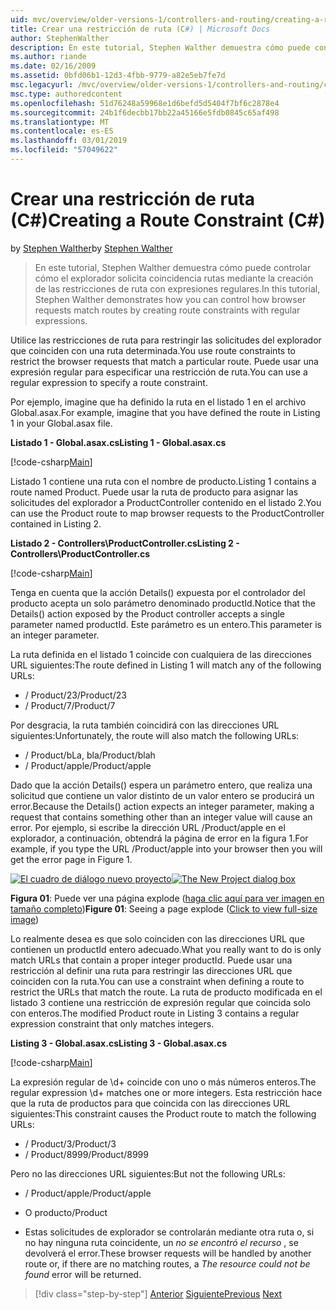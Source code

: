 ```yaml
---
uid: mvc/overview/older-versions-1/controllers-and-routing/creating-a-route-constraint-cs
title: Crear una restricción de ruta (C#) | Microsoft Docs
author: StephenWalther
description: En este tutorial, Stephen Walther demuestra cómo puede controlar cómo el explorador solicita coincidencia rutas mediante la creación de las restricciones de ruta con expresiones regulares.
ms.author: riande
ms.date: 02/16/2009
ms.assetid: 0bfd06b1-12d3-4fbb-9779-a82e5eb7fe7d
msc.legacyurl: /mvc/overview/older-versions-1/controllers-and-routing/creating-a-route-constraint-cs
msc.type: authoredcontent
ms.openlocfilehash: 51d76248a59968e1d6befd5d5404f7bf6c2878e4
ms.sourcegitcommit: 24b1f6decbb17bb22a45166e5fdb0845c65af498
ms.translationtype: MT
ms.contentlocale: es-ES
ms.lasthandoff: 03/01/2019
ms.locfileid: "57049622"
---
```

<a name="creating-a-route-constraint-c"></a><span data-ttu-id="8827b-103">Crear una restricción de ruta (C#)</span><span class="sxs-lookup"><span data-stu-id="8827b-103">Creating a Route Constraint (C#)</span></span>
====================
<span data-ttu-id="8827b-104">by [Stephen Walther](https://github.com/StephenWalther)</span><span class="sxs-lookup"><span data-stu-id="8827b-104">by [Stephen Walther](https://github.com/StephenWalther)</span></span>

> <span data-ttu-id="8827b-105">En este tutorial, Stephen Walther demuestra cómo puede controlar cómo el explorador solicita coincidencia rutas mediante la creación de las restricciones de ruta con expresiones regulares.</span><span class="sxs-lookup"><span data-stu-id="8827b-105">In this tutorial, Stephen Walther demonstrates how you can control how browser requests match routes by creating route constraints with regular expressions.</span></span>


<span data-ttu-id="8827b-106">Utilice las restricciones de ruta para restringir las solicitudes del explorador que coinciden con una ruta determinada.</span><span class="sxs-lookup"><span data-stu-id="8827b-106">You use route constraints to restrict the browser requests that match a particular route.</span></span> <span data-ttu-id="8827b-107">Puede usar una expresión regular para especificar una restricción de ruta.</span><span class="sxs-lookup"><span data-stu-id="8827b-107">You can use a regular expression to specify a route constraint.</span></span>

<span data-ttu-id="8827b-108">Por ejemplo, imagine que ha definido la ruta en el listado 1 en el archivo Global.asax.</span><span class="sxs-lookup"><span data-stu-id="8827b-108">For example, imagine that you have defined the route in Listing 1 in your Global.asax file.</span></span>

<span data-ttu-id="8827b-109">**Listado 1 - Global.asax.cs**</span><span class="sxs-lookup"><span data-stu-id="8827b-109">**Listing 1 - Global.asax.cs**</span></span>

[!code-csharp[Main](creating-a-route-constraint-cs/samples/sample1.cs)]

<span data-ttu-id="8827b-110">Listado 1 contiene una ruta con el nombre de producto.</span><span class="sxs-lookup"><span data-stu-id="8827b-110">Listing 1 contains a route named Product.</span></span> <span data-ttu-id="8827b-111">Puede usar la ruta de producto para asignar las solicitudes del explorador a ProductController contenido en el listado 2.</span><span class="sxs-lookup"><span data-stu-id="8827b-111">You can use the Product route to map browser requests to the ProductController contained in Listing 2.</span></span>

<span data-ttu-id="8827b-112">**Listado 2 - Controllers\ProductController.cs**</span><span class="sxs-lookup"><span data-stu-id="8827b-112">**Listing 2 - Controllers\ProductController.cs**</span></span>

[!code-csharp[Main](creating-a-route-constraint-cs/samples/sample2.cs)]

<span data-ttu-id="8827b-113">Tenga en cuenta que la acción Details() expuesta por el controlador del producto acepta un solo parámetro denominado productId.</span><span class="sxs-lookup"><span data-stu-id="8827b-113">Notice that the Details() action exposed by the Product controller accepts a single parameter named productId.</span></span> <span data-ttu-id="8827b-114">Este parámetro es un entero.</span><span class="sxs-lookup"><span data-stu-id="8827b-114">This parameter is an integer parameter.</span></span>

<span data-ttu-id="8827b-115">La ruta definida en el listado 1 coincide con cualquiera de las direcciones URL siguientes:</span><span class="sxs-lookup"><span data-stu-id="8827b-115">The route defined in Listing 1 will match any of the following URLs:</span></span>

- <span data-ttu-id="8827b-116">/ Product/23</span><span class="sxs-lookup"><span data-stu-id="8827b-116">/Product/23</span></span>
- <span data-ttu-id="8827b-117">/ Product/7</span><span class="sxs-lookup"><span data-stu-id="8827b-117">/Product/7</span></span>

<span data-ttu-id="8827b-118">Por desgracia, la ruta también coincidirá con las direcciones URL siguientes:</span><span class="sxs-lookup"><span data-stu-id="8827b-118">Unfortunately, the route will also match the following URLs:</span></span>

- <span data-ttu-id="8827b-119">/ Product/bLa, bla</span><span class="sxs-lookup"><span data-stu-id="8827b-119">/Product/blah</span></span>
- <span data-ttu-id="8827b-120">/ Product/apple</span><span class="sxs-lookup"><span data-stu-id="8827b-120">/Product/apple</span></span>

<span data-ttu-id="8827b-121">Dado que la acción Details() espera un parámetro entero, que realiza una solicitud que contiene un valor distinto de un valor entero se producirá un error.</span><span class="sxs-lookup"><span data-stu-id="8827b-121">Because the Details() action expects an integer parameter, making a request that contains something other than an integer value will cause an error.</span></span> <span data-ttu-id="8827b-122">Por ejemplo, si escribe la dirección URL /Product/apple en el explorador, a continuación, obtendrá la página de error en la figura 1.</span><span class="sxs-lookup"><span data-stu-id="8827b-122">For example, if you type the URL /Product/apple into your browser then you will get the error page in Figure 1.</span></span>


<span data-ttu-id="8827b-123">[![El cuadro de diálogo nuevo proyecto](creating-a-route-constraint-cs/_static/image1.jpg)](creating-a-route-constraint-cs/_static/image1.png)</span><span class="sxs-lookup"><span data-stu-id="8827b-123">[![The New Project dialog box](creating-a-route-constraint-cs/_static/image1.jpg)](creating-a-route-constraint-cs/_static/image1.png)</span></span>

<span data-ttu-id="8827b-124">**Figura 01**: Puede ver una página explode ([haga clic aquí para ver imagen en tamaño completo](creating-a-route-constraint-cs/_static/image2.png))</span><span class="sxs-lookup"><span data-stu-id="8827b-124">**Figure 01**: Seeing a page explode ([Click to view full-size image](creating-a-route-constraint-cs/_static/image2.png))</span></span>


<span data-ttu-id="8827b-125">Lo realmente desea es que solo coinciden con las direcciones URL que contienen un productId entero adecuado.</span><span class="sxs-lookup"><span data-stu-id="8827b-125">What you really want to do is only match URLs that contain a proper integer productId.</span></span> <span data-ttu-id="8827b-126">Puede usar una restricción al definir una ruta para restringir las direcciones URL que coinciden con la ruta.</span><span class="sxs-lookup"><span data-stu-id="8827b-126">You can use a constraint when defining a route to restrict the URLs that match the route.</span></span> <span data-ttu-id="8827b-127">La ruta de producto modificada en el listado 3 contiene una restricción de expresión regular que coincida solo con enteros.</span><span class="sxs-lookup"><span data-stu-id="8827b-127">The modified Product route in Listing 3 contains a regular expression constraint that only matches integers.</span></span>

<span data-ttu-id="8827b-128">**Listing 3 - Global.asax.cs**</span><span class="sxs-lookup"><span data-stu-id="8827b-128">**Listing 3 - Global.asax.cs**</span></span>

[!code-csharp[Main](creating-a-route-constraint-cs/samples/sample3.cs)]

<span data-ttu-id="8827b-129">La expresión regular de \d+ coincide con uno o más números enteros.</span><span class="sxs-lookup"><span data-stu-id="8827b-129">The regular expression \d+ matches one or more integers.</span></span> <span data-ttu-id="8827b-130">Esta restricción hace que la ruta de productos para que coincida con las direcciones URL siguientes:</span><span class="sxs-lookup"><span data-stu-id="8827b-130">This constraint causes the Product route to match the following URLs:</span></span>

- <span data-ttu-id="8827b-131">/ Product/3</span><span class="sxs-lookup"><span data-stu-id="8827b-131">/Product/3</span></span>
- <span data-ttu-id="8827b-132">/ Product/8999</span><span class="sxs-lookup"><span data-stu-id="8827b-132">/Product/8999</span></span>

<span data-ttu-id="8827b-133">Pero no las direcciones URL siguientes:</span><span class="sxs-lookup"><span data-stu-id="8827b-133">But not the following URLs:</span></span>

- <span data-ttu-id="8827b-134">/ Product/apple</span><span class="sxs-lookup"><span data-stu-id="8827b-134">/Product/apple</span></span>
- <span data-ttu-id="8827b-135">O producto</span><span class="sxs-lookup"><span data-stu-id="8827b-135">/Product</span></span>

- <span data-ttu-id="8827b-136">Estas solicitudes de explorador se controlarán mediante otra ruta o, si no hay ninguna ruta coincidente, un *no se encontró el recurso* , se devolverá el error.</span><span class="sxs-lookup"><span data-stu-id="8827b-136">These browser requests will be handled by another route or, if there are no matching routes, a *The resource could not be found* error will be returned.</span></span>

> [!div class="step-by-step"]
> <span data-ttu-id="8827b-137">[Anterior](creating-custom-routes-cs.md)
> [Siguiente](creating-a-custom-route-constraint-cs.md)</span><span class="sxs-lookup"><span data-stu-id="8827b-137">[Previous](creating-custom-routes-cs.md)
[Next](creating-a-custom-route-constraint-cs.md)</span></span>

